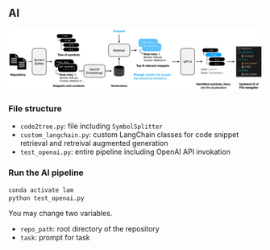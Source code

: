 ## AI 
<img src="../repo/codex.jpeg" width="1200">

### File structure
- `code2tree.py`: file including `SymbolSplitter`
- `custom_langchain.py`: custom LangChain classes for code snippet retrieval and retreival augmented generation
- `test_openai.py`: entire pipeline including OpenAI API invokation

### Run the AI pipeline
```
conda activate lam
python test_openai.py
```
You may change two variables.
- `repo_path`: root directory of the repository
- `task`: prompt for task